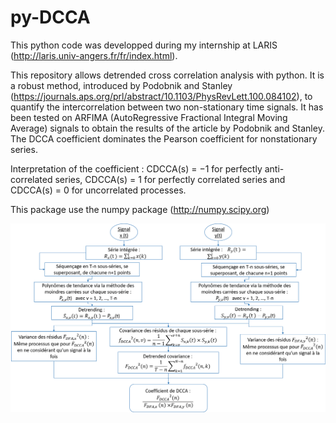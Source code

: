 # py-DCCA
This python code was developped during my internship at LARIS (http://laris.univ-angers.fr/fr/index.html).

This repository allows detrended cross correlation analysis with python.
It is a robust method, introduced by Podobnik and Stanley (https://journals.aps.org/prl/abstract/10.1103/PhysRevLett.100.084102), to quantify the intercorrelation between two non-stationary time signals.
It has been tested on ARFIMA (AutoRegressive Fractional Integral Moving Average) signals to obtain the results of the article by Podobnik and Stanley. The DCCA coefficient dominates the Pearson coefficient for nonstationary series.

Interpretation of the coefficient :  CDCCA(s) = −1 for perfectly anti-correlated series, CDCCA(s) = 1 for perfectly correlated series and CDCCA(s) = 0 for uncorrelated processes.

This package use the numpy package (http://numpy.scipy.org)


![py-DCCA Design](DCCA_COEF.png)
